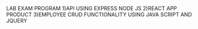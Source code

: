 LAB EXAM PROGRAM 
1)API USING  EXPRESS NODE JS
2)REACT APP PRODUCT
3)EMPLOYEE CRUD FUNCTIONALITY USING JAVA SCRIPT AND JQUERY
